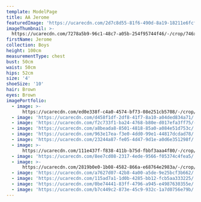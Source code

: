 ```yaml
---
template: ModelPage
title: AA Jerome
featuredImage: 'https://ucarecdn.com/2d7c8d55-81f6-490d-8a19-18211e6fcfb1/'
imageThumbnail: >-
  https://ucarecdn.com/7278a5b9-96c1-48c7-a05b-254f95744f46/-/crop/746x928/86,92/-/preview/
firstName: Jerome
collection: Boys
height: 100cm
measurementType: chest
bust: 50cm
waist: 50cm
hips: 52cm
size: '4'
shoeSize: '10'
hair: Brown
eyes: Brown
imagePortfolio:
  - image: >-
      https://ucarecdn.com/ed0e338f-c4a0-4574-bf73-08e251cb5708/-/crop/856x1109/27,131/-/preview/
  - image: 'https://ucarecdn.com/d458f1df-2df8-41f7-8a10-a04ded834a71/'
  - image: 'https://ucarecdn.com/f2c733f1-ba24-4768-b80e-d017efa3ff75/-/preview/'
  - image: 'https://ucarecdn.com/a8beada8-8501-4818-85a0-a084e51d753c/'
  - image: 'https://ucarecdn.com/963e17ea-f3e0-4dd0-99e1-44817dcdad78/'
  - image: 'https://ucarecdn.com/23244a87-fe05-4d47-9d1e-a0d6e351298f/'
  - image: >-
      https://ucarecdn.com/111e437f-f838-411b-b75d-fbbf3aaa4f80/-/crop/804x1002/0,208/-/preview/
  - image: 'https://ucarecdn.com/8ee7cd08-2317-4ede-9566-f05374c4fea5/'
  - image: >-
      https://ucarecdn.com/2819b0e0-1b08-4582-866a-e68764e2983a/-/crop/806x1077/0,147/-/preview/
  - image: 'https://ucarecdn.com/a7627d07-42b8-4a00-a5de-9e25bcf3b662/'
  - image: 'https://ucarecdn.com/115ad7a1-1d0b-4285-bb12-fcb5aa333225/'
  - image: 'https://ucarecdn.com/0be74441-83ff-4796-a945-e4987630355e/'
  - image: 'https://ucarecdn.com/b7c449c2-873e-45c9-932c-1a7d0756e79b/'
---
```


